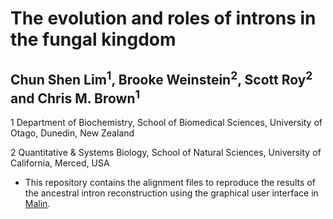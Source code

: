 # **The evolution and roles of introns in the fungal kingdom**

## Chun Shen Lim<sup>**1**</sup>, Brooke Weinstein<sup>**2**</sup>, Scott Roy<sup>**2**</sup> and Chris M. Brown<sup>**1**</sup>

1 Department of Biochemistry, School of Biomedical Sciences, University of Otago, Dunedin, New Zealand

2 Quantitative & Systems Biology, School of Natural Sciences, University of California, Merced, USA

* This repository contains the alignment files to reproduce the results of the ancestral intron reconstruction using the graphical user interface in [Malin](http://www.iro.umontreal.ca/~csuros/introns/malin/). 
